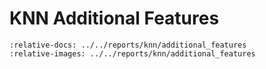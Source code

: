 # KNN Additional Features

```{include} ../../reports/knn/additional_features/README.md
:relative-docs: ../../reports/knn/additional_features
:relative-images: ../../reports/knn/additional_features
```
